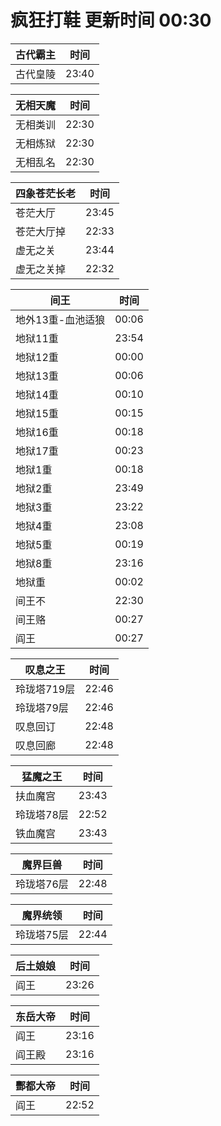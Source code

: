 # 疯狂打鞋 更新时间 00:30

| 古代霸主   | 时间    |
|--------|-------|
| 古代皇陵 | 23:40 |

| 无相天魔   | 时间    |
|--------|-------|
| 无相类训 | 22:30 |
| 无相炼狱 | 22:30 |
| 无相乱名 | 22:30 |

| 四象苍茫长老   | 时间    |
|--------|-------|
| 苍茫大厅 | 23:45 |
| 苍茫大厅掉 | 22:33 |
| 虚无之关 | 23:44 |
| 虚无之关掉 | 22:32 |

| 间王   | 时间    |
|--------|-------|
| 地外13重-血池适狼 | 00:06 |
| 地狱11重 | 23:54 |
| 地狱12重 | 00:00 |
| 地狱13重 | 00:06 |
| 地狱14重 | 00:10 |
| 地狱15重 | 00:15 |
| 地狱16重 | 00:18 |
| 地狱17重 | 00:23 |
| 地狱1重 | 00:18 |
| 地狱2重 | 23:49 |
| 地狱3重 | 23:22 |
| 地狱4重 | 23:08 |
| 地狱5重 | 00:19 |
| 地狱8重 | 23:16 |
| 地狱重 | 00:02 |
| 间王不 | 22:30 |
| 间王赂 | 00:27 |
| 阎王 | 00:27 |

| 叹息之王   | 时间    |
|--------|-------|
| 玲珑塔719层 | 22:46 |
| 玲珑塔79层 | 22:46 |
| 叹息回订 | 22:48 |
| 叹息回廊 | 22:48 |

| 猛魔之王   | 时间    |
|--------|-------|
| 扶血魔宫 | 23:43 |
| 玲珑塔78层 | 22:52 |
| 铁血魔宫 | 23:43 |

| 魔界巨兽   | 时间    |
|--------|-------|
| 玲珑塔76层 | 22:48 |

| 魔界统领   | 时间    |
|--------|-------|
| 玲珑塔75层 | 22:44 |

| 后土娘娘   | 时间    |
|--------|-------|
| 阎王 | 23:26 |

| 东岳大帝   | 时间    |
|--------|-------|
| 阎王 | 23:16 |
| 阎王殿 | 23:16 |

| 酆都大帝   | 时间    |
|--------|-------|
| 阎王 | 22:52 |